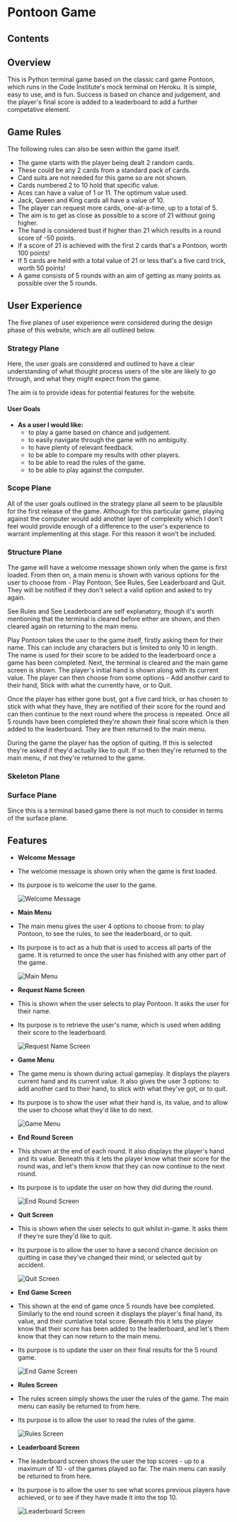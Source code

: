 # Pontoon Game

## Contents

## Overview

This is Python terminal game based on the classic card game Pontoon, which runs in the Code Institute's mock terminal on Heroku. It is simple, easy to use, and is fun. Success is based on chance and judgement, and the player's final score is added to a leaderboard to add a further competative element.

## Game Rules

The following rules can also be seen within the game itself.

- The game starts with the player being dealt 2 random cards.
- These could be any 2 cards from a standard pack of cards.
- Card suits are not needed for this game so are not shown.
- Cards numbered 2 to 10 hold that specific value.
- Aces can have a value of 1 or 11. The optimum value used.
- Jack, Queen and King cards all have a value of 10.
- The player can request more cards, one-at-a-time, up to a total of 5.
- The aim is to get as close as possible to a score of 21 without going higher.
- The hand is considered bust if higher than 21 which results in a round score of -50 points.
- If a score of 21 is achieved with the first 2 cards that's a Pontoon, worth 100 points!
- If 5 cards are held with a total value of 21 or less that's a five card trick, worth 50 points!
- A game consists of 5 rounds with an aim of getting as many points as possible over the 5 rounds.

## User Experience

The five planes of user experience were considered during the design phase of this website, which are all outlined below.

### Strategy Plane

Here, the user goals are considered and outlined to have a clear understanding of what thought process users of the site are likely to go through, and what they might expect from the game. 

The aim is to provide ideas for potential features for the website.

#### User Goals
- __As a user I would like:__
    - to play a game based on chance and judgement.
    - to easily navigate through the game with no ambiguity.
    - to have plenty of relevant feedback.
    - to be able to compare my results with other players.
    - to be able to read the rules of the game.
    - to be able to play against the computer.

### Scope Plane

All of the user goals outlined in the strategy plane all seem to be plausible for the first release of the game. Although for this particular game, playing against the computer would add another layer of complexity which I don't feel would provide enough of a difference to the user's experience to warrant implementing at this stage. For this reason it won't be included.

### Structure Plane

The game will have a welcome message shown only when the game is first loaded. From then on, a main menu is shown with various options for the user to choose from - Play Pontoon, See Rules, See Leaderboard and Quit. They will be notified if they don't select a valid option and asked to try again.

See Rules and See Leaderboard are self explanatory, though it's worth mentioning that the terminal is cleared before either are shown, and then cleared again on returning to the main menu.

Play Pontoon takes the user to the game itself, firstly asking them for their name. This can include any characters but is limited to only 10 in length. The name is used for their score to be added to the leaderboard once a game has been completed. Next, the terminal is cleared and the main game screen is shown. The player's initial hand is shown along with its current value. The player can then choose from some options - Add another card to their hand, Stick with what the currently have, or to Quit.

Once the player has either gone bust, got a five card trick, or has chosen to stick with what they have, they are notified of their score for the round and can then continue to the next round where the process is repeated. Once all 5 rounds have been completed they're shown their final score which is then added to the leaderboard. They are then returned to the main menu.

During the game the player has the option of quiting. If this is selected they're asked if they'd actually like to quit. If so then they're returned to the main menu, if not they're returned to the game.

### Skeleton Plane

### Surface Plane

Since this is a terminal based game there is not much to consider in terms of the surface plane.

## Features

- __Welcome Message__

- The welcome message is shown only when the game is first loaded.
- Its purpose is to welcome the user to the game.

    ![Welcome Message](assets/images/welcome-message.JPG)

- __Main Menu__

- The main menu gives the user 4 options to choose from: to play Pontoon, to see the rules, to see the leaderboard, or to quit.
- Its purpose is to act as a hub that is used to access all parts of the game. It is returned to once the user has finished with any other part of the game.

    ![Main Menu](assets/images/main-menu.JPG)

- __Request Name Screen__

- This is shown when the user selects to play Pontoon. It asks the user for their name.
- Its purpose is to retrieve the user's name, which is used when adding their score to the leaderboard.

    ![Request Name Screen](assets/images/request-name.JPG)

- __Game Menu__

- The game menu is shown during actual gameplay. It displays the players current hand and its current value. It also gives the user 3 options: to add another card to their hand, to stick with what they've got, or to quit.
- Its purpose is to show the user what their hand is, its value, and to allow the user to choose what they'd like to do next.

    ![Game Menu](assets/images/game-menu.JPG)

- __End Round Screen__

- This shown at the end of each round. It also displays the player's hand and its value. Beneath this it lets the player know what their score for the round was, and let's them know that they can now continue to the next round.
- Its purpose is to update the user on how they did during the round.

    ![End Round Screen](assets/images/end-round.JPG)

- __Quit Screen__

- This is shown when the user selects to quit whilst in-game. It asks them if they're sure they'd like to quit.
- Its purpose is to allow the user to have a second chance decision on quitting in case they've changed their mind, or selected quit by accident.

    ![Quit Screen](assets/images/quit.JPG)

- __End Game Screen__

- This shown at the end of game once 5 rounds have bee completed. Similarly to the end round screen it displays the player's final hand, its value, and their cumlative total score. Beneath this it lets the player know that their score has been added to the leaderboard, and let's them know that they can now return to the main menu.
- Its purpose is to update the user on their final results for the 5 round game.

    ![End Game Screen](assets/images/end-game.JPG)

- __Rules Screen__

- The rules screen simply shows the user the rules of the game. The main menu can easily be returned to from here.
- Its purpose is to allow the user to read the rules of the game.

    ![Rules Screen](assets/images/rules.JPG)

- __Leaderboard Screen__

- The leaderboard screen shows the user the top scores - up to a maximum of 10 - of the games played so far. The main menu can easily be returned to from here.
- Its purpose is to allow the user to see what scores previous players have achieved, or to see if they have made it into the top 10.

    ![Leaderboard Screen](assets/images/leaderboard.JPG)
